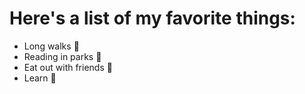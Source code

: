 # Here's a list of my favorite things:
- Long walks :walking:
- Reading in parks :sunflower:
- Eat out with friends :sushi:
- Learn :thought_balloon:
